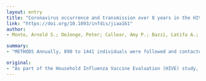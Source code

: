 ```yaml
---
layout: entry
title: "Coronavirus occurrence and transmission over 8 years in the HIVE cohort of households in Michigan"
link: "https://doi.org/10.1093/infdis/jiaa161"
author:
- Monto, Arnold S.; DeJonge, Peter; Callear, Amy P.; Bazzi, Latifa A.; Capriola, Skylar; Malosh, Ryan E.; Martin, Emily T.; Petrie, Joshua G.

summary:
- "METHODS Annually, 890 to 1441 individuals were followed and contacted weekly to report ARIs. Specimens collected during illness were tested for human coronaviruses OC43, 229E, HKU1 and NL63. Highest infection frequency was in children 5 years (18 per 100 person-years), with little variation in older age groups. Of the 993 infections, 260 were acquired from an infected household contact."

original:
- "As part of the Household Influenza Vaccine Evaluation (HIVE) study, acute respiratory infections (ARI) have been identified in children and adults over 8 years. METHODS Annually, 890 to 1441 individuals were followed and contacted weekly to report ARIs. Specimens collected during illness were tested for human coronaviruses (HCoV) types OC43, 229E, HKU1, and NL63. RESULTS In total, 993 HCoV infections were identified over 8 years, with OC43 most commonly seen and 229E the least. HCoVs were detected in a limited time period, between December and April/May, and peaked in January/February. Highest infection frequency was in children <5 years (18 per 100 person-years), with little variation in older age groups (range: 7 to 11 per 100 person-years). Overall, 9% of adult cases and 20% of cases in children were associated with medical consultation. Of the 993 infections, 260 were acquired from an infected household contact. The serial interval between index and household-acquired cases ranged from 3.2 to 3.6 days and the secondary infection risk ranged from 7.2% to 12.6% by type. CONCLUSIONS Coronaviruses are sharply seasonal. They appear, based on serial interval and secondary infection risk, to have similar transmission potential to influenza A(H3N2) in the same population."
---
```


